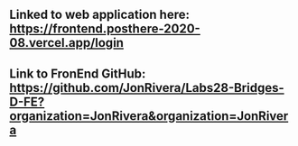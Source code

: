 ## Linked to web application here: https://frontend.posthere-2020-08.vercel.app/login
## Link to FronEnd GitHub: https://github.com/JonRivera/Labs28-Bridges-D-FE?organization=JonRivera&organization=JonRivera
